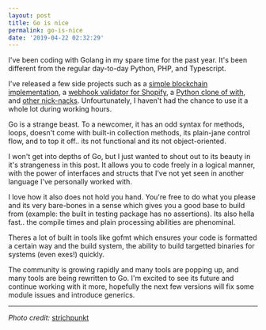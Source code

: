 ```yaml
---
layout: post
title: Go is nice
permalink: go-is-nice
date: '2019-04-22 02:32:29'
---
```


I've been coding with Golang in my spare time for the past year. It's been different from the regular day-to-day Python, PHP, and Typescript.

I've released a few side projects such as a [simple blockchain implementation](https://github.com/osiset/gochain), a [webhook validator for Shopify](https://github.com/osiset/http_shopify_webhook), a [Python clone of with](https://github.com/osiset/gowith), and [other nick-nacks](https://github.com/osiset/swf). Unfourtunately, I haven't had the chance to use it a whole lot during working hours.

Go is a strange beast. To a newcomer, it has an odd syntax for methods, loops, doesn't come with built-in collection methods, its plain-jane control flow, and to top it off.. its not functional and its not object-oriented.

I won't get into depths of Go, but I just wanted to shout out to its beauty in it's strangeness in this post. It allows you to code freely in a logical manner, with the power of interfaces and structs that I've not yet seen in another language I've personally worked with.

I love how it also does not hold you hand. You're free to do what you please and its very bare-bones in a sense which gives you a good base to build from (example: the built in testing package has no assertions). Its also hella fast.. the compile times and plain processing abilities are phenominal.

Theres a lot of built in tools like gofmt which ensures your code is formatted a certain way and the build system, the ability to build targetted binaries for systems (even exes!) quickly.

The community is growing rapidly and many tools are popping up, and many tools are being rewritten to Go. I'm excited to see its future and continue working with it more, hopefully the next few versions will fix some module issues and introduce generics.

* * *

_Photo credit:_ [strichpunkt](https://pixabay.com/photos/gophers-eat-enjoy-zoo-3059080/)

